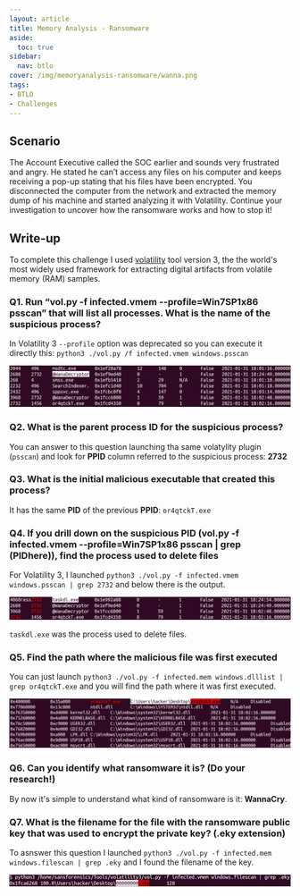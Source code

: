 ```yaml
---
layout: article
title: Memory Analysis - Ransomware
aside:
  toc: true
sidebar:
  nav: btlo
cover: /img/memoryanalysis-ransomware/wanna.png
tags:
- BTLO
- Challenges
---
```

## Scenario
The Account Executive called the SOC earlier and sounds very frustrated and angry. He stated he can’t access any files on his computer and keeps receiving a pop-up stating that his files have been encrypted. You disconnected the computer from the network and extracted the memory dump of his machine and started analyzing it with Volatility. Continue your investigation to uncover how the ransomware works and how to stop it!

## Write-up
To complete this challenge I used [volatility](https://github.com/volatilityfoundation/volatility3) tool version 3, the the world's most widely used framework for extracting digital artifacts from volatile memory (RAM) samples.

### Q1. Run “vol.py -f infected.vmem --profile=Win7SP1x86 psscan” that will list all processes. What is the name of the suspicious process?

In Volatility 3 `--profile` option was deprecated so you can execute it directly this: 
`python3 ./vol.py /f infected.vmem windows.psscan`

![Alt text](https://raw.githubusercontent.com/z3f1r0/z3f1r0.github.io/master/img/memoryanalysis-ransomware/Pasted%20image%2020230110172059.png)

### Q2. What is the parent process ID for the suspicious process?

You can answer to this question launching tha same volatylity plugin (`psscan`) and look for **PPID** column referred to the suspicious process: **2732**

### Q3. What is the initial malicious executable that created this process?

It has the same **PID** of the previous **PPID**: `or4qtckT.exe`

### Q4. If you drill down on the suspicious PID (vol.py -f infected.vmem --profile=Win7SP1x86 psscan | grep (PIDhere)), find the process used to delete files

For Volatility 3, I launched `python3 ./vol.py -f infected.vmem windows.psscan | grep 2732` and below there is the output.

![Alt text](https://raw.githubusercontent.com/z3f1r0/z3f1r0.github.io/master/img/memoryanalysis-ransomware/Pasted%20image%2020230110173257.png)

`taskdl.exe` was the process used to delete files.

### Q5. Find the path where the malicious file was first executed

You can just launch `python3 ./vol.py -f infected.mem windows.dlllist | grep or4qtckT.exe` and you will find the path where it was first executed.

![Alt text](https://raw.githubusercontent.com/z3f1r0/z3f1r0.github.io/master/img/memoryanalysis-ransomware/Pasted%20image%2020230110174032.png)

### Q6. Can you identify what ransomware it is? (Do your research!)

By now it's simple to understand what kind of ransomware is it: **WannaCry**.

### Q7. What is the filename for the file with the ransomware public key that was used to encrypt the private key? (.eky extension)

To asnswer this question I launched `python3 ./vol.py -f infected.mem windows.filescan | grep .eky` and I found the filename of the key.

![Alt text](https://raw.githubusercontent.com/z3f1r0/z3f1r0.github.io/master/img/memoryanalysis-ransomware/Pasted%20image%2020230110174439.png)
